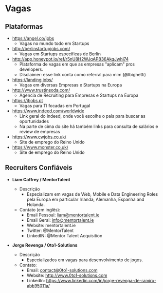 # Vagas

## Plataformas

- https://angel.co/jobs
    - Vagas no mundo todo em Startups
- http://berlinstartupjobs.com/
    - Vagas em Startups específicas de Berlin
- http://app.honeypot.io/ref/r5nU8H2WJqAP836AkqJwhi74
    - Plataforma de vagas em que as empresas "aplicam" pros developers.
    - Disclaimer: esse link conta como referral para mim (@lbighetti)
- https://landing.jobs/
    - Vagas em diversas Empresas e Startups na Europa
- http://www.trustinsoda.com/
    - Agencia de Recruiting para Empresas e Startups na Europa
- https://itjobs.pt
    - Vagas para TI focadas em Portugal
- https://www.indeed.com/worldwide
    - Link geral do indeed, onde você escolhe o país para buscar as oportunidades
    - Na parte de cima do site há também links para consulta de salários e review de empresas
- https://www.cwjobs.co.uk/
    - Site de emprego do Reino Unido
- https://www.monster.co.uk/
    - Site de emprego do Reino Unido

## Recruiters Confiáveis

- **Liam Caffrey / MentorTalent**
    - Descrição
        - Especializam em vagas de Web, Mobile e Data Engineering Roles pela Europa em particular Irlanda, Alemanha, Espanha and Holanda.
    - Contato (em inglês):
        - Email Pessoal: liam@mentortalent.ie
        - Email Geral: info@mentortalent.ie
        - Website: mentortalent.ie
        - Twitter: @MentorTalent
        - LinkedIN: @Mentor Talent Acquisition

- **Jorge Revenga / 0to1-Solutions**
    - Descrição
        - Especializados em vagas para desenvolvimento de jogos.
    - Contato:
        - Email: contact@0to1-solutions.com
        - Website: http://www.0to1-solutions.com
        - LinkedIn: https://www.linkedin.com/in/jorge-revenga-de-ramiro-abb95011a/
